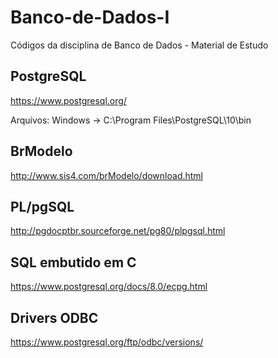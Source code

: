 # Banco-de-Dados-I
Códigos da disciplina de Banco de Dados - Material de Estudo

## PostgreSQL

https://www.postgresql.org/

Arquivos: Windows -> C:\Program Files\PostgreSQL\10\bin

## BrModelo

http://www.sis4.com/brModelo/download.html

## PL/pgSQL

http://pgdocptbr.sourceforge.net/pg80/plpgsql.html

## SQL embutido em C

https://www.postgresql.org/docs/8.0/ecpg.html

## Drivers ODBC

https://www.postgresql.org/ftp/odbc/versions/
